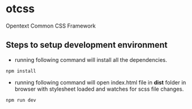 # otcss
 Opentext Common CSS Framework

## Steps to setup development environment
* running following command will install all the dependencies.
```
npm install
```
* running following command will open index.html file in **dist** folder in browser with stylesheet loaded and watches for scss file changes.
```
npm run dev
```
